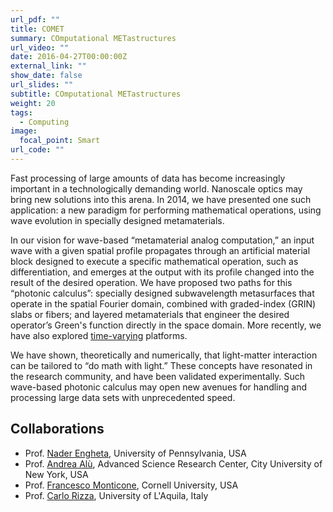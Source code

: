 ```yaml
---
url_pdf: ""
title: COMET
summary: COmputational METastructures
url_video: ""
date: 2016-04-27T00:00:00Z
external_link: ""
show_date: false
url_slides: ""
subtitle: COmputational METastructures
weight: 20
tags:
  - Computing
image:
  focal_point: Smart
url_code: ""
---
```


Fast processing of large amounts of data has become increasingly important in a technologically demanding world. Nanoscale optics may bring new solutions into this arena. In 2014, we have presented one such application: a new paradigm for performing mathematical operations, using wave evolution in specially designed metamaterials.

In our vision for wave-based “metamaterial analog computation,” an input wave with a given spatial profile propagates through an artificial material block designed to execute a specific mathematical operation, such as differentiation, and emerges at the output with its profile changed into the result of the desired operation. We have proposed two paths for this “photonic calculus”: specially designed subwavelength metasurfaces that operate in the spatial Fourier domain, combined with graded-index (GRIN) slabs or fibers; and layered metamaterials that engineer the desired operator’s Green's function directly in the space domain. More recently, we have also explored [time-varying](/project/tame) platforms.

We have shown, theoretically and numerically, that light-matter interaction can be tailored to “do math with light.” These concepts have resonated in the research community, and have been validated experimentally. Such wave-based photonic calculus may open new avenues for handling and processing large data sets with unprecedented speed.

## Collaborations
- Prof. [Nader Engheta], University of Pennsylvania, USA
- Prof. [Andrea Alù], Advanced Science Research Center, City University of New York, USA
- Prof. [Francesco Monticone], Cornell University, USA
- Prof. [Carlo Rizza], University of L'Aquila, Italy

[Andrea Alù]:http://www.alulab.org
[Nader Engheta]:https://www.seas.upenn.edu/~engheta/index.htm
[Carlo Rizza]:https://sites.google.com/site/rizzacarlo81/
[Francesco Monticone]:https://www.ece.cornell.edu/faculty-directory/francesco-monticone
